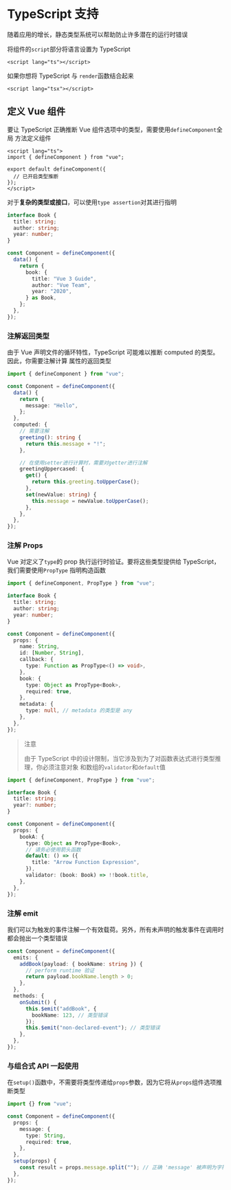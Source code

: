 # TypeScript 支持

随着应用的增长，静态类型系统可以帮助防止许多潜在的运行时错误

将组件的`script`部分将语言设置为 TypeScript

```vue
<script lang="ts"></script>
```

如果你想将 TypeScript 与 `render`函数结合起来

```vue
<script lang="tsx"></script>
```

## 定义 Vue 组件

要让 TypeScript 正确推断 Vue 组件选项中的类型，需要使用`defineComponent`全局
方法定义组件

```vue
<script lang="ts">
import { defineComponent } from "vue";

export default defineComponent({
  // 已开启类型推断
});
</script>
```

对于**复杂的类型或接口**，可以使用`type assertion`对其进行指明

```ts
interface Book {
  title: string;
  author: string;
  year: number;
}

const Component = defineComponent({
  data() {
    return {
      book: {
        title: "Vue 3 Guide",
        author: "Vue Team",
        year: "2020",
      } as Book,
    };
  },
});
```

### 注解返回类型

由于 Vue 声明文件的循环特性，TypeScript 可能难以推断 computed 的类型。因此，你需要注解计算
属性的返回类型

```ts
import { defineComponent } from "vue";

const Component = defineComponent({
  data() {
    return {
      message: "Hello",
    };
  },
  computed: {
    // 需要注解
    greeting(): string {
      return this.message + "!";
    },

    // 在使用setter进行计算时，需要对getter进行注解
    greetingUppercased: {
      get() {
        return this.greeting.toUpperCase();
      },
      set(newValue: string) {
        this.message = newValue.toUpperCase();
      },
    },
  },
});
```

### 注解 Props

Vue 对定义了`type`的 prop 执行运行时验证。要将这些类型提供给 TypeScript，我们需要使用`PropType`
指明构造函数

```ts
import { defineComponent, PropType } from "vue";

interface Book {
  title: string;
  author: string;
  year: number;
}

const Component = defineComponent({
  props: {
    name: String,
    id: [Number, String],
    callback: {
      type: Function as PropType<() => void>,
    },
    book: {
      type: Object as PropType<Book>,
      required: true,
    },
    metadata: {
      type: null, // metadata 的类型是 any
    },
  },
});
```

> 注意
>
> 由于 TypeScript 中的设计限制，当它涉及到为了对函数表达式进行类型推理，你必须注意对象
> 和数组的`validator`和`default`值

```ts
import { defineComponent, PropType } from "vue";

interface Book {
  title: string;
  year?: number;
}

const Component = defineComponent({
  props: {
    bookA: {
      type: Object as PropType<Book>,
      // 请务必使用箭头函数
      default: () => ({
        title: "Arrow Function Expression",
      }),
      validator: (book: Book) => !!book.title,
    },
  },
});
```

### 注解 emit

我们可以为触发的事件注解一个有效载荷。另外，所有未声明的触发事件在调用时都会抛出一个类型错误

```ts
const Component = defineComponent({
  emits: {
    addBook(payload: { bookName: string }) {
      // perform runtime 验证
      return payload.bookName.length > 0;
    },
  },
  methods: {
    onSubmit() {
      this.$emit("addBook", {
        bookName: 123, // 类型错误
      });
      this.$emit("non-declared-event"); // 类型错误
    },
  },
});
```

### 与组合式 API 一起使用

在`setup()`函数中，不需要将类型传递给`props`参数，因为它将从`props`组件选项推断类型

```ts
import {} from "vue";

const Component = defineComponent({
  props: {
    message: {
      type: String,
      required: true,
    },
  },
  setup(props) {
    const result = props.message.split(""); // 正确 'message' 被声明为字符串
  },
});
```

